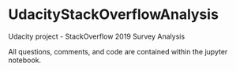 # UdacityStackOverflowAnalysis
Udacity project - StackOverflow 2019 Survey Analysis 

All questions, comments, and code are contained within the jupyter notebook.

